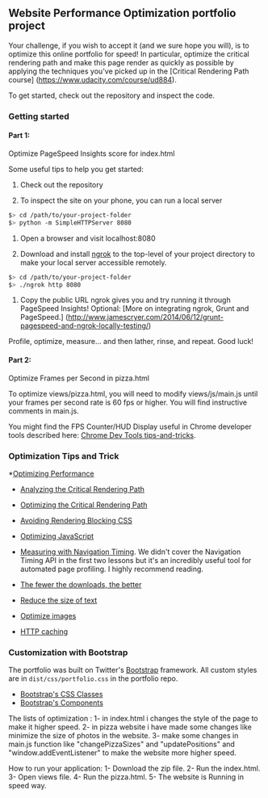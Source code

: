 ## Website Performance Optimization portfolio project

Your challenge, 
if you wish to accept it (and we sure hope you will), is to optimize this online portfolio for speed! 
In particular, optimize the critical rendering path and make this page render as quickly 
as possible by applying the techniques you've picked up in the [Critical Rendering Path course]
(https://www.udacity.com/course/ud884).



To get started, check out the repository and inspect the code.



### Getting started



#### Part 1:
 Optimize PageSpeed Insights score for index.html

Some useful tips to help you get started:


1. Check out the repository

1. To inspect the site on your phone, you can run a local server

  ```bash
  $> cd /path/to/your-project-folder
  $> python -m SimpleHTTPServer 8080
  ```


1. Open a browser and visit localhost:8080

1. Download and install [ngrok](https://ngrok.com/) to the top-level of your project directory to make your local server accessible remotely.


  ``` bash
  $> cd /path/to/your-project-folder
  $> ./ngrok http 8080
  ```


1. Copy the public URL ngrok gives you and try running it through PageSpeed Insights! 
Optional: [More on integrating ngrok, Grunt and PageSpeed.]
(http://www.jamescryer.com/2014/06/12/grunt-pagespeed-and-ngrok-locally-testing/)

Profile, optimize, measure... and then lather, rinse, and repeat. 
Good luck!



#### Part 2:
 Optimize Frames per Second in pizza.html 

To optimize views/pizza.html, 
you will need to modify views/js/main.js until your frames per second rate is 60 fps or higher. You will find instructive comments in main.js.


You might find the FPS Counter/HUD Display useful in Chrome developer tools described
 here: [Chrome Dev Tools tips-and-tricks](https://developer.chrome.com/devtools/docs/tips-and-tricks).

### Optimization Tips and Trick

*[Optimizing Performance](https://developers.google.com/web/fundamentals/performance/ "web performance")

* [Analyzing the Critical Rendering Path](https://developers.google.com/web/fundamentals/performance/critical-rendering-path/analyzing-crp.html "analyzing crp")

* [Optimizing the Critical Rendering Path](https://developers.google.com/web/fundamentals/performance/critical-rendering-path/optimizing-critical-rendering-path.html "optimize the crp!")

* [Avoiding Rendering Blocking CSS](https://developers.google.com/web/fundamentals/performance/critical-rendering-path/render-blocking-css.html "render blocking css")

* [Optimizing JavaScript](https://developers.google.com/web/fundamentals/performance/critical-rendering-path/adding-interactivity-with-javascript.html "javascript")

* [Measuring with Navigation Timing](https://developers.google.com/web/fundamentals/performance/critical-rendering-path/measure-crp.html "nav timing api").
 We didn't cover the Navigation Timing API in the first two lessons but it's an incredibly useful tool for automated page profiling. 
I highly recommend reading.

* <a href="https://developers.google.com/web/fundamentals/performance/optimizing-content-efficiency/eliminate-downloads.html">The fewer the downloads, the better</a>

* <a href="https://developers.google.com/web/fundamentals/performance/optimizing-content-efficiency/optimize-encoding-and-transfer.html">Reduce the size of text</a>

* <a href="https://developers.google.com/web/fundamentals/performance/optimizing-content-efficiency/image-optimization.html">Optimize images</a>

* <a href="https://developers.google.com/web/fundamentals/performance/optimizing-content-efficiency/http-caching.html">HTTP caching</a>

### Customization with Bootstrap
The portfolio was built on Twitter's <a href="http://getbootstrap.com/">Bootstrap</a> framework. All custom styles are in `dist/css/portfolio.css` in the portfolio repo.

* <a href="http://getbootstrap.com/css/">Bootstrap's CSS Classes</a>
* <a href="http://getbootstrap.com/components/">Bootstrap's Components</a>


The lists of optimization :
1- in index.html i changes the style of the page to make it higher speed.
2- in pizza website i have made some changes like minimize the size of photos in the website.
3- make some changes in main.js function like "changePizzaSizes" and "updatePositions" and "window.addEventListener" to make the website more higher speed.


How to run your application:
1- Download the zip file.
2- Run the index.html.
3- Open views file.
4- Run the pizza.html.
5- The website is Running in speed way.
